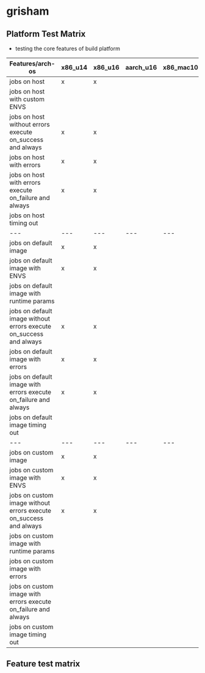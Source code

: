 # grisham

## Platform Test Matrix

- testing the core features of build platform

|Features/arch-os|x86_u14|x86_u16|aarch_u16|x86_mac10|x86_win16|
|---|---|---|---|---|---|
|jobs on host|x|x|||
|jobs on host with custom ENVS|||||
|jobs on host without errors execute on_success and always|x|x|||
|jobs on host with errors|x|x|||
|jobs on host with errors execute on_failure and always|x|x|||
|jobs on host timing out|||||
|---|---|---|---|---|---|
|jobs on default image|x|x|||
|jobs on default image with ENVS|x|x|||
|jobs on default image with runtime params|||||
|jobs on default image without errors execute on_success and always|x|x|||
|jobs on default image with errors|x|x|||
|jobs on default image with errors execute on_failure and always|x|x|||
|jobs on default image timing out|||||
|---|---|---|---|---|---|
|jobs on custom image|x|x|||
|jobs on custom image with ENVS|x|x|||
|jobs on custom image without errors execute on_success and always|x|x|||
|jobs on custom image with runtime params|||||
|jobs on custom image with errors|||||
|jobs on custom image with errors execute on_failure and always|||||
|jobs on custom image timing out|||||

## Feature test matrix


